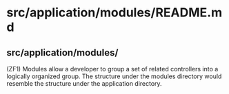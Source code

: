 # src/application/modules/README.md
## src/application/modules/
(ZF1) Modules allow a developer to group a set of related controllers into a logically organized group. The structure under the modules directory would resemble the structure under the application directory.
